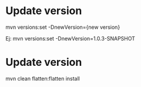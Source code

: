 Update version
======================================
mvn versions:set -DnewVersion={new version}

Ej: 
mvn versions:set -DnewVersion=1.0.3-SNAPSHOT


Update version
======================================
mvn clean flatten:flatten install